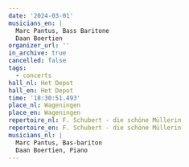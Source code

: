 ```yaml
---
date: '2024-03-01'
musicians_en: |
  Marc Pantus, Bass Baritone
  Daan Boertien
organizer_url: ''
in_archive: true
cancelled: false
tags:
  - concerts
hall_nl: Het Depot
hall_en: Het Depot
time: '18:30:51.493'
place_nl: Wageningen
place_en: Wageningen
repertoire_nl: F. Schubert - die schöne Müllerin
repertoire_en: F. Schubert - die schöne Müllerin
musicians_nl: |
  Marc Pantus, Bas-bariton
  Daan Boertien, Piano
---
```


